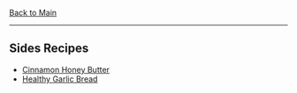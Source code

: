 [Back to Main](/README.md)

---
## Sides Recipes

- [Cinnamon Honey Butter](/100%20Recipes/Cinnamon%20Honey%20Butter.md)
- [Healthy Garlic Bread](/100%20Recipes/Healthy%20Garlic%20Bread.md)